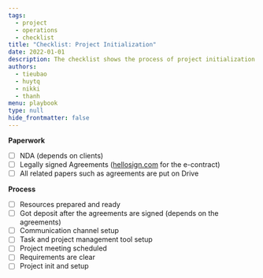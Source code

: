 ```yaml
---
tags: 
  - project
  - operations
  - checklist
title: "Checklist: Project Initialization"
date: 2022-01-01
description: The checklist shows the process of project initialization 
authors: 
  - tieubao
  - huytq
  - nikki
  - thanh
menu: playbook
type: null
hide_frontmatter: false
---
```


**Paperwork**
- [ ]  NDA (depends on clients)
- [ ]  Legally signed Agreements ([hellosign.com](http://hellosign.com/) for the e-contract)
- [ ]  All related papers such as agreements are put on Drive

**Process**
- [ ]  Resources prepared and ready
- [ ]  Got deposit after the agreements are signed (depends on the agreements)
- [ ]  Communication channel setup
- [ ]  Task and project management tool setup
- [ ]  Project meeting scheduled
- [ ]  Requirements are clear
- [ ]  Project init and setup
